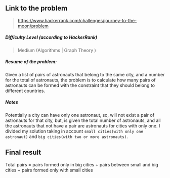 ## Link to the problem
 
 > https://www.hackerrank.com/challenges/journey-to-the-moon/problem
 
##### Difficulty Level (according to HackerRank)
 
 > Medium (Algorithms | Graph Theory )
 
##### Resume of the problem:
 
 Given a list of pairs of astronauts that belong to the same city, and a number for the
 total of astronauts, the problem is to calculate how many pairs of  astronauts can be 
 formed with the constraint that they should belong to different countries.
 
##### Notes
 
 Potentially a city can have only one astronaut, so, will not exist a pair of astronauts
 for that city, but, is given the total number of astronauts, and all the astronauts that
 not have a pair are astronauts for cities with only one. I divided my solution taking in 
 account `small cities(with only one astronaut)` and `big cities(with two or more astronauts)`.
   

## Final result

 Total pairs = pairs formed only in big cities 
                + pairs between small and big cities 
                + pairs formed only with small cities

